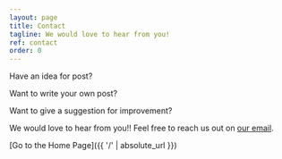 ```yaml
---
layout: page
title: Contact
tagline: We would love to hear from you!
ref: contact
order: 0
---
```


Have an idea for post?

Want to write your own post?

Want to give a suggestion for improvement? 


We would love to hear from you!! Feel free to reach us out on [our email](mailto:intro.disability@gmail.com).

[Go to the Home Page]({{ '/' | absolute_url }})
